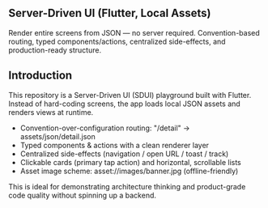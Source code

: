 ## Server-Driven UI (Flutter, Local Assets)

Render entire screens from JSON — no server required. Convention-based routing, typed components/actions, centralized side-effects, and production-ready structure.

## Introduction

This repository is a Server-Driven UI (SDUI) playground built with Flutter.
Instead of hard-coding screens, the app loads local JSON assets and renders views at runtime.

* Convention-over-configuration routing: "/detail" → assets/json/detail.json
* Typed components & actions with a clean renderer layer
* Centralized side-effects (navigation / open URL / toast / track)
* Clickable cards (primary tap action) and horizontal, scrollable lists
* Asset image scheme: asset://images/banner.jpg (offline-friendly)

This is ideal for demonstrating architecture thinking and product-grade code quality without spinning up a backend.
